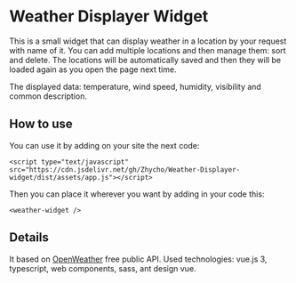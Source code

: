 # Weather Displayer Widget
This is a small widget that can display weather in a location by your request with name of it. You can add multiple locations and then manage them: sort and delete. The locations will be automatically saved and then they will be loaded again as you open the page next time.

The displayed data: temperature, wind speed, humidity, visibility and common description.

## How to use
You can use it by adding on your site the next code:

```
<script type="text/javascript" src="https://cdn.jsdelivr.net/gh/Zhycho/Weather-Displayer-widget/dist/assets/app.js"></script>
```

Then you can place it wherever you want by adding in your code this:

```
<weather-widget />
```

## Details
It based on [OpenWeather](https://openweathermap.org/) free public API. Used technologies: vue.js 3, typescript, web components, sass, ant design vue.
